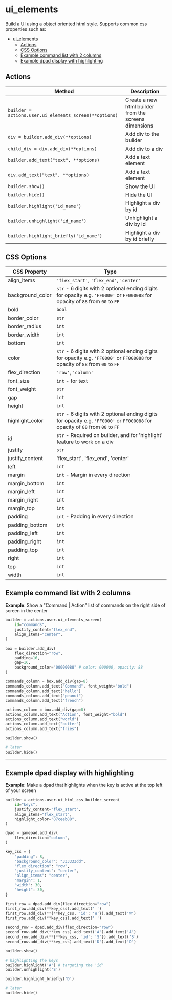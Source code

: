 # ui_elements

Build a UI using a object oriented html style. Supports common css properties such as:

- [ui\_elements](#ui_elements)
  - [Actions](#actions)
  - [CSS Options](#css-options)
  - [Example command list with 2 columns](#example-command-list-with-2-columns)
  - [Example dpad display with highlighting](#example-dpad-display-with-highlighting)

## Actions

| Method | Description |
| -- | -- |
| `builder = actions.user.ui_elements_screen(**options)` | Create a new html builder from the screens dimensions |
| `div = builder.add_div(**options)` | Add div to the builder |
| `child_div = div.add_div(**options)` | Add div to a div |
| `builder.add_text("text", **options)` | Add a text element |
| `div.add_text("text", **options)` | Add a text element |
| `builder.show()` | Show the UI |
| `builder.hide()` | Hide the UI |
| `builder.highlight('id_name')` | Highlight a div by id |
| `builder.unhighlight('id_name')` | Unhighlight a div by id |
| `builder.highlight_briefly('id_name')` | Highlight a div by id briefly |

## CSS Options

| CSS Property | Type |
| -- | -- |
| align_items | `'flex_start'`, `'flex_end'`, `'center'` |
| background_color | `str` - 6 digits with 2 optional ending digits for opacity e.g. `'FF0000'` or `FF000088` for opacity of `88` from `00` to `FF` |
| bold | `bool` |
| border_color | `str` |
| border_radius | `int` |
| border_width | `int` |
| bottom | `int` |
| color | `str` - 6 digits with 2 optional ending digits for opacity e.g. `'FF0000'` or `FF000088` for opacity of `88` from `00` to `FF` |
| flex_direction | `'row'`, `'column'` |
| font_size | `int` - for text |
| font_weight | `str` |
| gap | `int` |
| height | `int` |
| highlight_color | `str` - 6 digits with 2 optional ending digits for opacity e.g. `'FF0000'` or `FF000088` for opacity of `88` from `00` to `FF` |
| id | `str` - Required on builder, and for 'highlight' feature to work on a div |
| justify | `str` |
| justify_content | 'flex_start', 'flex_end', 'center' |
| left | `int` |
| margin | `int` - Margin in every direction |
| margin_bottom | `int` |
| margin_left | `int` |
| margin_right | `int` |
| margin_top | `int` |
| padding | `int` - Padding in every direction |
| padding_bottom | `int` |
| padding_left | `int` |
| padding_right | `int` |
| padding_top | `int` |
| right | `int` |
| top | `int` |
| width | `int` |

## Example command list with 2 columns

**Example**: Show a "Command | Action" list of commands on the right side of screen in the center
```py
builder = actions.user.ui_elements_screen(
    id="commands",
    justify_content="flex_end",
    align_items="center",
)

box = builder.add_div(
    flex_direction="row",
    padding=16,
    gap=16,
    background_color="00000088" # color: 000000, opacity: 88
)

commands_column = box.add_div(gap=8)
commands_column.add_text("Command", font_weight="bold")
commands_column.add_text("hello")
commands_column.add_text("peanut")
commands_column.add_text("french")

actions_column = box.add_div(gap=8)
actions_column.add_text("Action", font_weight="bold")
actions_column.add_text("world")
actions_column.add_text("butter")
actions_column.add_text("fries")

builder.show()

# later
builder.hide()
```

---

## Example dpad display with highlighting

**Example**: Make a dpad that highlights when the key is active at the top left of your screen
```py
builder = actions.user.ui_html_css_builder_screen(
    id="keys",
    justify_content="flex_start",
    align_items="flex_start",
    highlight_color="87ceeb88",
)

dpad = gamepad.add_div(
    flex_direction="column",
)

key_css = {
    "padding": 8,
    "background_color": "333333dd",
    "flex_direction": "row",
    "justify_content": "center",
    "align_items": "center",
    "margin": 1,
    "width": 30,
    "height": 30,
}

first_row = dpad.add_div(flex_direction="row")
first_row.add_div(**key_css).add_text(' ')
first_row.add_div(**{**key_css, 'id': 'W'}).add_text('W')
first_row.add_div(**key_css).add_text(' ')

second_row = dpad.add_div(flex_direction="row")
second_row.add_div(**key_css).add_text('A').add_text('A')
second_row.add_div(**{**key_css, 'id': 'S'}).add_text('S')
second_row.add_div(**key_css).add_text('D').add_text('D')

builder.show()

# highlighting the keys
builder.highlight('A') # targeting the 'id'
builder.unhighlight('S')

builder.highlight_briefly('D')

# later
builder.hide()
```